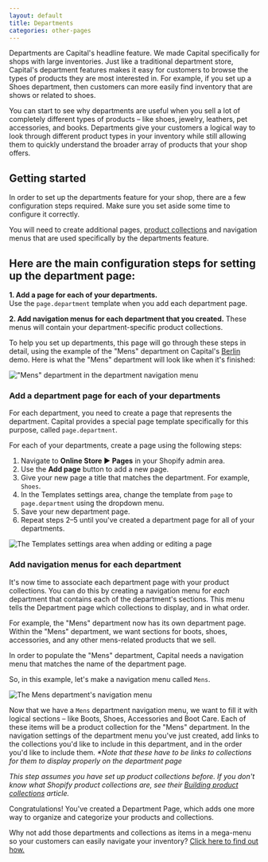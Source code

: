 ```yaml
---
layout: default
title: Departments
categories: other-pages
---
```


Departments are Capital's headline feature. We made Capital specifically for shops with large inventories. Just like a traditional department store, Capital's department features makes it easy for customers to browse the types of products they are most interested in. For example, if you set up a Shoes department, then customers can more easily find inventory that are shows or related to shoes.

You can start to see why departments are useful when you sell a lot of completely different types of products – like shoes, jewelry, leathers, pet accessories, and books. Departments give your customers a logical way to look through different product types in your inventory while still allowing them to quickly understand the broader array of products that your shop offers.

## Getting started

In order to set up the departments feature for your shop, there are a few configuration steps required. Make sure you set aside some time to configure it correctly.

You will need to create additional pages, [product collections](https://help.shopify.com/manual/products/collections) and navigation menus that are used specifically by the departments feature.

## Here are the main configuration steps for setting up the department page:

 **1. Add a page for each of your departments.**  
     Use the `page.department` template when you add each department page.
     
 **2. Add navigation menus for each department that you created.** 
     These menus will contain your department-specific product collections.

To help you set up departments, this page will go through these steps in detail, using the example of the "Mens" department on Capital's [Berlin](https://capital-theme-berlin.myshopify.com) demo. Here is what the "Mens" department will look like when it's finished:

!["Mens" department in the department navigation menu](../images/departments-mens-full-menu.png)

### Add a department page for each of your departments

For each department, you need to create a page that represents the department. Capital provides a special page template specifically for this purpose, called `page.department`.

For each of your departments, create a page using the following steps:

  1. Navigate to **Online Store ► Pages** in your Shopify admin area.
  2. Use the **Add page** button to add a new page.
  3. Give your new page a title that matches the department. For example, `Shoes`.
  4. In the Templates settings area, change the template from `page` to `page.department` using the dropdown menu.
  5. Save your new department page.
  6. Repeat steps 2–5 until you've created a department page for all of your departments.

![The Templates settings area when adding or editing a page](../images/departments-page-templates-settings.png)


### Add navigation menus for each department

It's now time to associate each department page with your product collections. You can do this by creating a navigation menu for _each_ department that contains each of the department's sections. This menu tells the Department page which collections to display, and in what order. 

For example, the "Mens" department now has its own department page. Within the "Mens" department, we want sections for boots, shoes, accessories, and any other mens-related products that we sell.

In order to populate the "Mens" department, Capital needs a navigation menu that matches the name of the department page.

So, in this example, let's make a navigation menu called `Mens`.

![The Mens department's navigation menu](../images/department-section-navigation-menu.png)

Now that we have a `Mens` department navigation menu, we want to fill it with logical sections – like Boots, Shoes, Accessories and Boot Care. Each of these items will be a product collection for the "Mens" department. In the navigation settings of the department menu you've just created, add links to the collections you'd like to include in this department, and in the order you'd like to include them. 
_*Note that these have to be links to collections for them to display properly on the department page_

_This step assumes you have set up product collections before. If you don't know what Shopify product collections are, see their [Building product collections](https://help.shopify.com/manual/products/collections) article._

  
Congratulations! You've created a Department Page, which adds one more way to organize and categorize your products and collections. 

Why not add those departments and collections as items in a mega-menu so your customers can easily navigate your inventory? [Click here to find out how.](/capital/mega-menus/)




